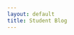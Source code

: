 ```yaml
---
layout: default
title: Student Blog
---
```


<html lang="en">

<head>
    <meta charset="UTF-8">
    <meta name="viewport" content="width=device-width, initial-scale=1.0">
    <title>Weather Application</title>
    <style>
        body {
            font-family: Arial, sans-serif;
            display: flex;
            justify-content: center;
            align-items: center;
            height: 100vh;
            margin: 0;
        }

        .container {
            text-align: center;
            padding: 20px;
            border: 2px solid #ddd;
            border-radius: 5px;
            width: 300px;
        }

        input[type="text"] {
            width: 100%;
            padding: 10px;
            margin-bottom: 20px;
            box-sizing: border-box;
            border: 1px solid #ddd;
            border-radius: 5px;
        }

        button {
            background-color: #4CAF50;
            color: white;
            padding: 10px 20px;
            border: none;
            border-radius: 5px;
            cursor: pointer;
            width: 100%;
        }

        button:hover {
            background-color: #45a049;
        }

        #result {
            margin-top: 20px;
            padding: 10px;
            border: 1px solid #ddd;
            border-radius: 5px;
        }
    </style>
</head>

<body>
    <div class="container">
        <h2>Weather Application</h2>
        <input type="text" id="location" placeholder="Enter city name" autofocus onkeyup="handleKeyPress(event)">
        <button onclick="getWeather()">Get Weather</button>
        <div id="result"></div>
    </div>

    <script>
        function handleKeyPress(event) {
            if (event.key === 'Enter') {
                getWeather();
            }
        }

        function getWeather() {
            const locationInput = document.getElementById('location');
            const resultDiv = document.getElementById('result');
            const location = locationInput.value.trim();

            if (location === '') {
                resultDiv.innerText = 'Please enter a location';
                return;
            }

            resultDiv.innerText = 'Loading...';

            fetch('https://backend.stu.nighthawkcodingsociety.com/api/weather/' + location)
                .then(response => response.json())
                .then(data => {
                    resultDiv.innerText = "Current Temperature in " + location + " is " + data["current"]["feelslike_f"] + " °F"+ " Current Windspeed in " + location + " is " +data["current"]["wind_mph"] + " MPH";

                })
                .catch(error => {
                    console.error('Error fetching data:', error);
                    resultDiv.innerText = 'An error occurred. Please try again later.';
                });
        }
    </script>
</body>

</html>

<div>
    <button><a href="https://tanvi-3.github.io/tanvipampati3/">Wind Speed</a></button>
</div>

